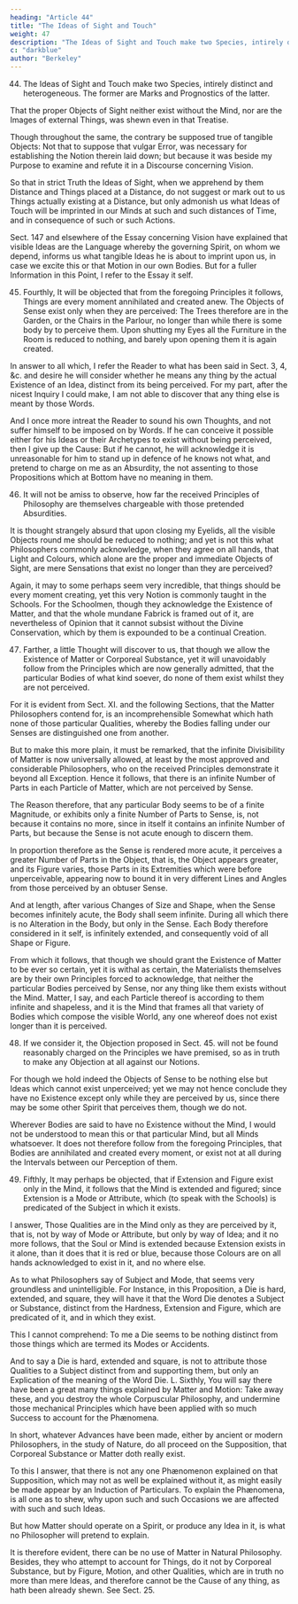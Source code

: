 ```yaml
---
heading: "Article 44"
title: "The Ideas of Sight and Touch"
weight: 47
description: "The Ideas of Sight and Touch make two Species, intirely distinct and heterogeneous"
c: "darkblue"
author: "Berkeley"
---
```





44. The Ideas of Sight and Touch make two Species, intirely distinct and heterogeneous. The former are Marks and Prognostics of the latter. 

That the proper Objects of Sight neither exist without the Mind, nor are the Images of external Things, was shewn even in that Treatise.

Though throughout the same, the contrary be supposed true of tangible Objects: Not that to suppose that vulgar Error, was necessary for establishing the Notion therein laid down; but because it was beside my Purpose to examine and refute it in a Discourse concerning Vision. 

So that in strict Truth the Ideas of Sight, when we apprehend by them Distance and Things placed at a Distance, do not suggest or mark out to us Things actually existing at a Distance, but only admonish us what Ideas of Touch will be imprinted in our Minds at such and such distances of Time, and in consequence of such or such Actions. 

Sect. 147 and elsewhere of the Essay concerning Vision have explained that visible Ideas are the Language whereby the governing Spirit, on whom we depend, informs us what tangible Ideas he is about to imprint upon us, in case we excite this or that Motion in our own Bodies. But for a fuller Information in this Point, I refer to the Essay it self.


45. Fourthly, It will be objected that from the foregoing Principles it follows, Things are every moment annihilated and created anew. The Objects of Sense exist only when they are perceived: The Trees therefore are in the Garden, or the Chairs in the Parlour, no longer than while there is some body by to perceive them. Upon shutting my Eyes all the Furniture in the Room is reduced to nothing, and barely upon opening them it is again created. 

In answer to all which, I refer the Reader to what has been said in Sect. 3, 4, &c. and desire he will consider whether he means any thing by the actual Existence of an Idea, distinct from its being perceived. For my part, after the nicest Inquiry I could make, I am not able to discover that any thing else is meant by those Words. 

And I once more intreat the Reader to sound his own Thoughts, and not suffer himself to be imposed on by Words. If he can conceive it possible either for his Ideas or their Archetypes to exist without being perceived, then I give up the Cause: But if he cannot, he will acknowledge it is unreasonable for him to stand up in defence of he knows not what, and pretend to charge on me as an Absurdity, the not assenting to those Propositions which at Bottom have no meaning in them.


46. It will not be amiss to observe, how far the received Principles of Philosophy are themselves chargeable with those pretended Absurdities. 

It is thought strangely absurd that upon closing my Eyelids, all the visible Objects round me should be reduced to nothing; and yet is not this what Philosophers commonly acknowledge, when they agree on all hands, that Light and Colours, which alone are the proper and immediate Objects of Sight, are mere Sensations that exist no longer than they are perceived? 

Again, it may to some perhaps seem very incredible, that things should be every moment creating, yet this very Notion is commonly taught in the Schools. For the Schoolmen, though they acknowledge the Existence of Matter, and that the whole mundane Fabrick is framed out of it, are nevertheless of Opinion that it cannot subsist without the Divine Conservation, which by them is expounded to be a continual Creation.


47. Farther, a little Thought will discover to us, that though we allow the Existence of Matter or Corporeal Substance, yet it will unavoidably follow from the Principles which are now generally admitted, that the particular Bodies of what kind soever, do none of them exist whilst they are not perceived. 

For it is evident from Sect. XI. and the following Sections, that the Matter Philosophers contend for, is an incomprehensible Somewhat which hath none of those particular Qualities, whereby the Bodies falling under our Senses are distinguished one from another. 

But to make this more plain, it must be remarked, that the infinite Divisibility of Matter is now universally allowed, at least by the most approved and considerable Philosophers, who on the received Principles demonstrate it beyond all Exception. Hence it follows, that there is an infinite Number of Parts in each Particle of Matter, which are not perceived by Sense.

The Reason therefore, that any particular Body seems to be of a finite Magnitude, or exhibits only a finite Number of Parts to Sense, is, not because it contains no more, since in itself it contains an infinite Number of Parts, but because the Sense is not acute enough to discern them. 

In proportion therefore as the Sense is rendered more acute, it perceives a greater Number of Parts in the Object, that is, the Object appears greater, and its Figure varies, those Parts in its Extremities which were before unperceivable, appearing now to bound it in very different Lines and Angles from those perceived by an obtuser Sense.

And at length, after various Changes of Size and Shape, when the Sense becomes infinitely acute, the Body shall seem infinite. During all which there is no Alteration in the Body, but only in the Sense. Each Body therefore considered in it self, is infinitely extended, and consequently void of all Shape or Figure. 

From which it follows, that though we should grant the Existence of Matter to be ever so certain, yet it is withal as certain, the Materialists themselves are by their own Principles forced to acknowledge, that neither the particular Bodies perceived by Sense, nor any thing like them exists without the Mind. Matter, I say, and each Particle thereof is according to them infinite and shapeless, and it is the Mind that frames all that variety of Bodies which compose the visible World, any one whereof does not exist longer than it is perceived.


48. If we consider it, the Objection proposed in Sect. 45. will not be found reasonably charged on the Principles we have premised, so as in truth to make any Objection at all against our Notions.

For though we hold indeed the Objects of Sense to be nothing else but Ideas which cannot exist unperceived; yet we may not hence conclude they have no Existence except only while they are perceived by us, since there may be some other Spirit that perceives them, though we do not. 

Wherever Bodies are said to have no Existence without the Mind, I would not be understood to mean this or that particular Mind, but all Minds whatsoever. It does not therefore follow from the foregoing Principles, that Bodies are annihilated and created every moment, or exist not at all during the Intervals between our Perception of them.


49. Fifthly, It may perhaps be objected, that if Extension and Figure exist only in the Mind, it follows that the Mind is extended and figured; since Extension is a Mode or Attribute, which (to speak with the Schools) is predicated of the Subject in which it exists. 

I answer, Those Qualities are in the Mind only as they are perceived by it, that is, not by way of Mode or Attribute, but only by way of Idea; and it no more follows, that the Soul or Mind is extended because Extension exists in it alone, than it does that it is red or blue, because those Colours are on all hands acknowledged to exist in it, and no where else.

As to what Philosophers say of Subject and Mode, that seems very groundless and unintelligible. For Instance, in this Proposition, a Die is hard, extended, and square, they will have it that the Word Die denotes a Subject or Substance, distinct from the Hardness, Extension and Figure, which are predicated of it, and in which they exist.

This I cannot comprehend: To me a Die seems to be nothing distinct from those things which are termed its Modes or Accidents.

And to say a Die is hard, extended and square, is not to attribute those Qualities to a Subject distinct from and supporting them, but only an Explication of the meaning of the Word Die. L. Sixthly, You will say there have been a great many things explained by Matter and Motion: Take away these, and you destroy the whole Corpuscular Philosophy, and undermine those mechanical Principles which have been applied with so much Success to account for the Phænomena.

In short, whatever Advances have been made, either by ancient or modern Philosophers, in the study of Nature, do all proceed on the Supposition, that Corporeal Substance or Matter doth really exist.

To this I answer, that there is not any one Phænomenon explained on that Supposition, which may not as well be explained without it, as might easily be made appear by an Induction of Particulars. To explain the Phænomena, is all one as to shew, why upon such and such Occasions we are affected with such and such Ideas.

But how Matter should operate on a Spirit, or produce any Idea in it, is what no Philosopher will pretend to explain.

It is therefore evident, there can be no use of Matter in Natural Philosophy. Besides, they who attempt to account for Things, do it not by Corporeal Substance, but by Figure, Motion, and other Qualities, which are in truth no more than mere Ideas, and therefore cannot be the Cause of any thing, as hath been already shewn. See Sect. 25.
